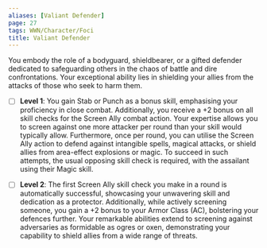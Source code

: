 ```yaml
---
aliases: [Valiant Defender]
page: 27
tags: WWN/Character/Foci
title: Valiant Defender
---
```


You embody the role of a bodyguard, shieldbearer, or a gifted defender dedicated to safeguarding others in the chaos of battle and dire confrontations. Your exceptional ability lies in shielding your allies from the attacks of those who seek to harm them.

- [ ] **Level 1**: You gain Stab or Punch as a bonus skill, emphasising your proficiency in close combat. Additionally, you receive a +2 bonus on all skill checks for the Screen Ally combat action. Your expertise allows you to screen against one more attacker per round than your skill would typically allow. Furthermore, once per round, you can utilise the Screen Ally action to defend against intangible spells, magical attacks, or shield allies from area-effect explosions or magic. To succeed in such attempts, the usual opposing skill check is required, with the assailant using their Magic skill.

- [ ] **Level 2**: The first Screen Ally skill check you make in a round is automatically successful, showcasing your unwavering skill and dedication as a protector. Additionally, while actively screening someone, you gain a +2 bonus to your Armor Class (AC), bolstering your defences further. Your remarkable abilities extend to screening against adversaries as formidable as ogres or oxen, demonstrating your capability to shield allies from a wide range of threats.
